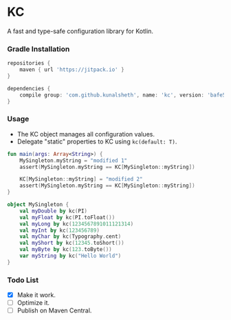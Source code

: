 # KC
A fast and type-safe configuration library for Kotlin.

### Gradle Installation
```groovy
repositories {
    maven { url 'https://jitpack.io' }
}

dependencies {
    compile group: 'com.github.kunalsheth', name: 'kc', version: 'bafe5d9dee'
}
```

### Usage
- The KC object manages all configuration values.
- Delegate "static" properties to KC using `kc(default: T)`.
```kotlin
fun main(args: Array<String>) {
    MySingleton.myString = "modified 1"
    assert(MySingleton.myString == KC[MySingleton::myString])

    KC[MySingleton::myString] = "modified 2"
    assert(MySingleton.myString == KC[MySingleton::myString])
}

object MySingleton {
    val myDouble by kc(PI)
    val myFloat by kc(PI.toFloat())
    val myLong by kc(1234567891011121314)
    val myInt by kc(123456789)
    val myChar by kc(Typography.cent)
    val myShort by kc(12345.toShort())
    val myByte by kc(123.toByte())
    var myString by kc("Hello World")
}
```

### Todo List
- [x] Make it work.
- [ ] Optimize it.
- [ ] Publish on Maven Central.